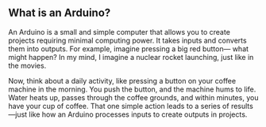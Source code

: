 ## What is an Arduino? 
<p>
  An Arduino is a small and simple computer that allows you to create projects requiring minimal computing power. It takes inputs and converts them into outputs. For example, imagine pressing a big red button—   
  what might happen? In my mind, I imagine a nuclear rocket launching, just like in the movies. 
</p>
<p>
  Now, think about a daily activity, like pressing a button on your coffee machine in the morning. You push the button, and the machine hums to life. Water heats up, passes through the coffee grounds, and within minutes, you have your cup of coffee. That one simple action leads to a series of results—just like how an Arduino processes inputs to create outputs in projects.
</p>



